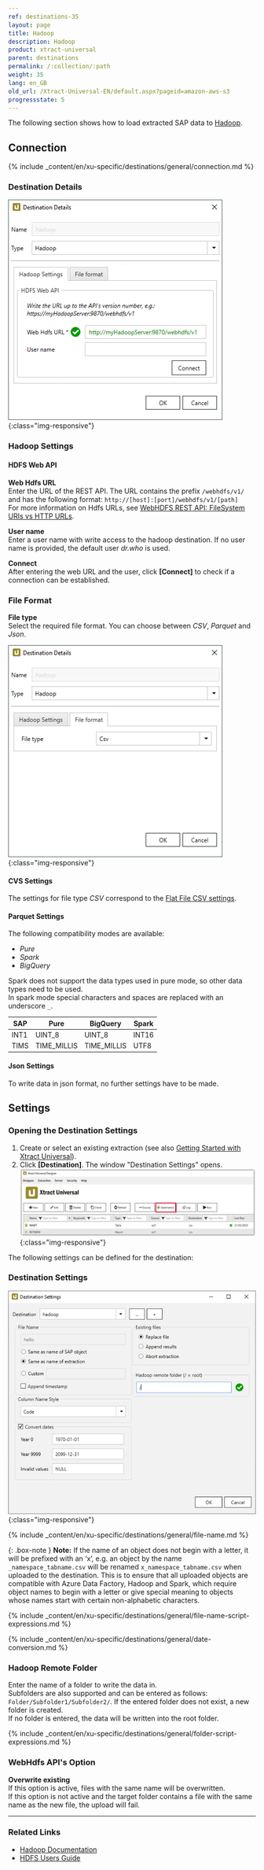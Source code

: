 ```yaml
---
ref: destinations-35
layout: page
title: Hadoop
description: Hadoop
product: xtract-universal
parent: destinations
permalink: /:collection/:path
weight: 35
lang: en_GB
old_url: /Xtract-Universal-EN/default.aspx?pageid=amazon-aws-s3
progressstate: 5
---
```


The following section shows how to load extracted SAP data to [Hadoop](https://hadoop.apache.org/).

## Connection

{% include _content/en/xu-specific/destinations/general/connection.md %}	 

### Destination Details

![XU_Hadoop_DestinationDetails](/img/content/xu/hadoop/hadoop-destination-details.png){:class="img-responsive"}

### Hadoop Settings

#### HDFS Web API

**Web Hdfs URL**<br>
Enter the URL of the REST API. The URL contains the prefix `/webhdfs/v1/`
and has the following format: `http://[host]:[port]/webhdfs/v1/[path]`<br>
For more information on Hdfs URLs, see [WebHDFS REST API: FileSystem URIs vs HTTP URLs](http://hadoop.apache.org/docs/r3.3.1/hadoop-project-dist/hadoop-hdfs/WebHDFS.html#FileSystem_URIs_vs_HTTP_URLs).

**User name**<br>
Enter a user name with write access to the hadoop destination.
If no user name is provided, the default user *dr.who* is used.

**Connect**<br>
After entering the web URL and the user, click **[Connect]** to check if a connection can be established.


### File Format

**File type**<br>
Select the required file format. You can choose between *CSV*, *Parquet* and *Json*.

![XU_Hadoop_DestinationDetails2](/img/content/xu/hadoop/hadoop-destination-details2.png){:class="img-responsive"}

#### CVS Settings

The settings for file type *CSV* correspond to the [Flat File CSV settings](./csv-flat-file).

#### Parquet Settings

The following compatibility modes are available:
- *Pure* 
- *Spark* 
- *BigQuery*

Spark does not support the data types used in pure mode, so other data types need to be used. <br>
In spark mode special characters and spaces are replaced with an underscore `_`.

| SAP | Pure | BigQuery | Spark |
|------|-------------|-------|-------|
| INT1 | UINT_8 | UINT_8| INT16 |
| TIMS | TIME_MILLIS | TIME_MILLIS | UTF8 |

#### Json Settings

To write data in json format, no further settings have to be made.

## Settings

### Opening the Destination Settings
1. Create or select an existing extraction (see also [Getting Started with Xtract Universal](../getting-started/define-a-table-extraction)).
2. Click **[Destination]**. The window "Destination Settings" opens.
![Destination-settings](/img/content/xu/xu_designer_destination.png){:class="img-responsive"}

The following settings can be defined for the destination:  

### Destination Settings

![XU_Hadoop_DestinationEinstellungen](/img/content/xu/hadoop/hadoop-destination-settings.png){:class="img-responsive"}

{% include _content/en/xu-specific/destinations/general/file-name.md %}

{: .box-note }
**Note:** If the name of an object does not begin with a letter, it will be prefixed with an ‘x’, e.g. an object by the name `_namespace_tabname.csv` will be renamed `x_namespace_tabname.csv` when uploaded to the destination.
This is to ensure that all uploaded objects are compatible with Azure Data Factory, Hadoop and Spark, which require object names to begin with a letter or give special meaning to objects whose names start with certain non-alphabetic characters. 

{% include _content/en/xu-specific/destinations/general/file-name-script-expressions.md %}

{% include _content/en/xu-specific/destinations/general/date-conversion.md %}

### Hadoop Remote Folder

Enter the name of a folder to write the data in.<br>
Subfolders are also supported and can be entered as follows: `Folder/Subfolder1/Subfolder2/`. 
If the entered folder does not exist, a new folder is created.<br>
If no folder is entered, the data will be written into the root folder.

{% include _content/en/xu-specific/destinations/general/folder-script-expressions.md %}

### WebHdfs API's Option

**Overwrite existing**<br>
If this option is active, files with the same name will be overwritten.<br>
If this option is not active and the target folder contains a file with the same name as the new file, the upload will fail.

*****
### Related Links
- [Hadoop Documentation](http://hadoop.apache.org/docs/r3.3.1/index.html)
- [HDFS Users Guide](http://hadoop.apache.org/docs/r3.3.1/hadoop-project-dist/hadoop-hdfs/HdfsUserGuide.html)
